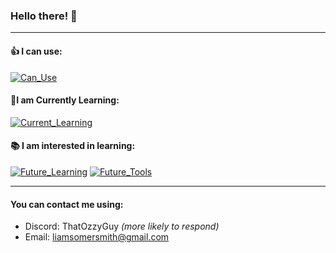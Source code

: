 ### Hello there! 👋


---

#### 👍 I can use: 
[![Can_Use](https://skillicons.dev/icons?i=py,vscode,neovim)](https://skillicons.dev)

#### 📑I am Currently Learning:
[![Current_Learning](https://skillicons.dev/icons?i=haskell)](https://skillicons.dev)

#### 📚 I am interested in learning: 
[![Future_Learning](https://skillicons.dev/icons?i=c,cs,cpp,rust,java)](https://skillicons.dev)
[![Future_Tools](https://skillicons.dev/icons?i=blender,docker,dotnet,git,godot,mysql,mongodb,ps,unity,unreal,visualstduio,arduino,raspberrypi)](https://skillicons.dev)

---

#### You can contact me using:
- Discord: ThatOzzyGuy *(more likely to respond)*
- Email: liamsomersmith@gmail.com
